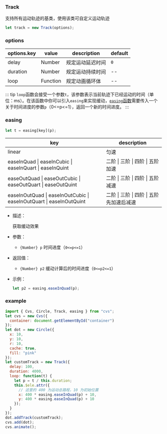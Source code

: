 ### Track

支持所有运动轨迹的基类，使用该类可自定义运动轨迹

```js
let track = new Track(options);
```

### options

| options.key | value    | description      | default |
| ----------- | -------- | ---------------- | ------- |
| delay       | Number   | 规定运动延迟时间 | `0`      |
| duration    | Number   | 规定运动持续时间 | --      |
| loop        | Function | 规定动画循环体   | --      |

::: tip
`loop`函数会接受一个参数`t`，该参数表示当前轨迹下已经运动的时间（单位：ms）。在该函数中你可以引入`easing`来实现缓动，[`easing`函数](#easing)需要传入一个关于时间进度的参数`p`（0<=p<=1），返回一个新的时间进度。
:::

### easing

```js
let t = easing[key](p);
```

| key                                                                 | description                               |
| ------------------------------------------------------------------- | ----------------------------------------- |
| linear                                                              | 匀速                                      |
| easeInQuad \| easeInCubic \| easeInQuart \| easeInQuint             | 二阶 \| 三阶 \| 四阶 \| 五阶 加速         |
| easeOutQuad \| easeOutCubic \| easeOutQuart \| easeOutQuint         | 二阶 \| 三阶 \| 四阶 \| 五阶 减速         |
| easeInOutQuad \| easeInOutCubic \| easeInOutQuart \| easeInOutQuint | 二阶 \| 三阶 \| 四阶 \| 五阶 先加速后减速 |

- 描述：

  获取缓动效果

- 参数：

  - `{Number} p` 时间进度（`0<=p<=1`）

- 返回值：

  - `{Number} p2` 缓动计算后的时间进度（`0<=p2<=1`）

- 示例：
  ```js
  let p2 = easing.easeInQuad(p);
  ```

### example

```js
import { Cvs, Circle, Track, easing } from "cvs";
let cvs = new Cvs({
  container: document.getElementById("container")
});
let dot = new Circle({
  x: 10,
  y: 10,
  r: 10,
  cache: true,
  fill: "pink"
});
let customTrack = new Track({
  delay: 100,
  duration: 4000,
  loop: function(t) {
    let p = t / this.duration;
    this.$ele.attr({
      // 这里的 400 为运动总路程，10 为初始位置
      x: 400 * easing.easeInQuad(p) + 10,
      y: 400 * easing.easeInQuad(p) + 10
    });
  }
});
dot.addTrack(customTrack);
cvs.add(dot);
cvs.animate();
```
